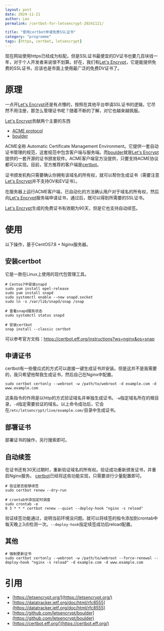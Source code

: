 ```yaml
---
layout: post
date: 2024-11-21
author: Leo
permalink: /certbot-for-letsencrypt-20241121/

title: "使用certbot申请免费SSL证书"
category: "programme"
tags: [https, certbot, letsencrypt]
---
```



现在网站使用https已经成为标配，但是SSL证书最便宜的DV证书也要几百块钱一年，对于个人开发者来说很不划算。好在，我们有[Let's Encrypt](https://letsencrypt.org/)，它是能提供免费的SSL证书，应该也是市面上使用最广泛的免费DV证书了。

# 原理
一点开[Let's Encrypt](https://letsencrypt.org/)还是有点懵的，按照在其他平台申请SSL证书的逻辑，它尽然不用注册，那怎么管理证书呢？随着不断的了解，对它也越来越佩服。

[Let's Encrypt](https://letsencrypt.org/)贡献两个主要的东西
- [ACME protocol](https://datatracker.ietf.org/doc/html/rfc8555)
- [boulder](https://github.com/letsencrypt/boulder)

ACME全称 Automatic Certificate Management Environment。它提供一套自动证书管理的规范，这套规范中包含客户端与服务端。而[boulder](https://github.com/letsencrypt/boulder)就是[Let's Encrypt](https://letsencrypt.org/)提供的一套开源的证书颁发软件。ACME客户端官方没提供，只要支持ACME协议都可以实现。目前，官方推荐的客户端是[certbot](https://certbot.eff.org/)。

证书颁发机构只需要确认你拥有该域名的所有权，就可以帮你生成证书（需要注意[Let's Encrypt](https://letsencrypt.org/)并不支持OV和EV证书）。

在服务器上运行ACME客户端，已自动化的方法确认用户对于域名的所有权，然后向[Let's Encrypt](https://letsencrypt.org/)服务端申请证书，通过后，既可以得到所需要的SSL证书。

[Let's Encrypt](https://letsencrypt.org/)生成的免费证书有效期为90天，但是它也支持自动续签。


# 使用
以下操作，基于CentOS7.8 + Nginx服务器。

## 安装certbot
它是一款在Linux上使用的现代包管理工具。

```shell
# Centos7中安装snapd
sudo yum install epel-release
sudo yum install snapd
sudo systemctl enable --now snapd.socket
sudo ln -s /var/lib/snapd/snap /snap

# 查看snapd服务状态
sudo systemctl status snapd

# 安装certbot
snap install --classic certbot
```

可以参考官方文档：https://certbot.eff.org/instructions?ws=nginx&os=snap

## 申请证书
certbot有一些傻瓜式的方式可以直接一键生成证书并安装。但是这并不是我需要的，我只希望他帮我生成证书，然后自己在Nginx中配置。

```shell
sudo certbot certonly --webroot -w /path/to/webroot -d example.com -d www.example.com
```

这条指令的作用是以http的方式验证域名并单独生成证书。`-w`指定域名所在的根目录，`-d`指定需要验证的域名。以上命令成功后，它会在`/etc/letsencrypt/live/example.com/`目录中生成证书。

## 部署证书
部署证书的操作，另行搜索即可。

## 自动续签
在证书还有30天过期时，重新验证域名的所有权。验证成功重新颁发证书，并重启Nginx服务。
[certbot](https://certbot.eff.org/)已经将这些功能实现，只需要进行少量配置即可。
```shell
# 验证是否能够续签
sudo certbot renew --dry-run

# crontab中添加定时调度
sudo crontab -e
0 3 * * * certbot renew --quiet --deploy-hook "nginx -s reload"

```
验证续签功能通过，说明当前环境没问题。就可以将续签的指令添加到crontab中每天晚上3点检测一次。`--deploy-hook`指定续签成功后reload配置。

## 其他
```shell
# 强制更新证书
sudo certbot certonly --webroot -w /path/to/webroot --force-renewal --deploy-hook "nginx -s reload" -d example.com -d www.example.com
```


# 引用
- [https://letsencrypt.org/](https://letsencrypt.org/)
- [https://datatracker.ietf.org/doc/html/rfc8555](https://datatracker.ietf.org/doc/html/rfc8555)
- [https://github.com/letsencrypt/boulder](https://github.com/letsencrypt/boulder)
- [https://certbot.eff.org/](https://certbot.eff.org/)